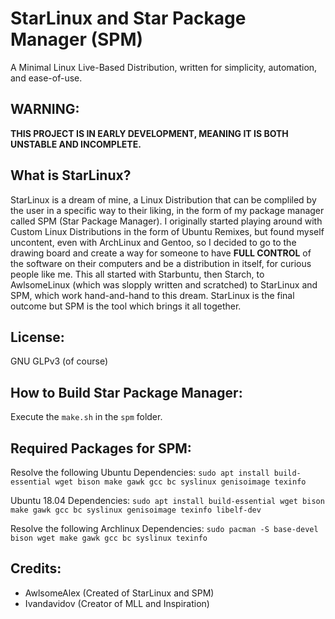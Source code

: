 # StarLinux and Star Package Manager (SPM)
A Minimal Linux Live-Based Distribution, written for simplicity, automation, and ease-of-use.

## WARNING:
**THIS PROJECT IS IN EARLY DEVELOPMENT, MEANING IT IS BOTH UNSTABLE AND INCOMPLETE.**

## What is StarLinux?
StarLinux is a dream of mine, a Linux Distribution that can be compliled by the user in a specific way to their liking, in the form of my package manager called SPM (Star Package Manager). I originally started playing around with Custom Linux Distributions in the form of Ubuntu Remixes, but found myself uncontent, even with ArchLinux and Gentoo, so I decided to go to the drawing board and create a way for someone to have **FULL CONTROL** of the software on their computers and be a distribution in itself, for curious people like me. This all started with Starbuntu, then Starch, to AwlsomeLinux (which was slopply written and scratched) to StarLinux and SPM, which work hand-and-hand to this dream. StarLinux is the final outcome but SPM is the tool which brings it all together.

## License:
GNU GLPv3 (of course)

## How to Build Star Package Manager:
Execute the `make.sh` in the `spm` folder.

## Required Packages for SPM:
Resolve the following Ubuntu Dependencies:
`sudo apt install build-essential wget bison make gawk gcc bc syslinux genisoimage texinfo`

Ubuntu 18.04 Dependencies:
`sudo apt install build-essential wget bison make gawk gcc bc syslinux genisoimage texinfo libelf-dev`

Resolve the following Archlinux Dependencies:
`sudo pacman -S base-devel bison wget make gawk gcc bc syslinux texinfo`

## Credits:
* AwlsomeAlex (Created of StarLinux and SPM)
* Ivandavidov (Creator of MLL and Inspiration)
